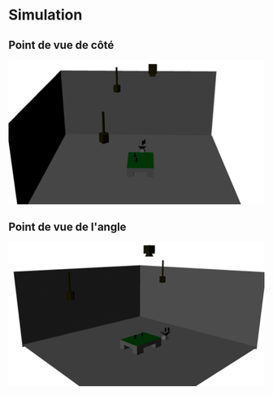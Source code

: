 # Simulation
## Point de vue de côté
![backview](side_etheria.png)
## Point de vue de l'angle
![sideview](etheria_rendu.png)

<!--
voir :  https://tim-montmorency.com/582523-gestion/#/contenus/3_planification/30_simulation/
-->

